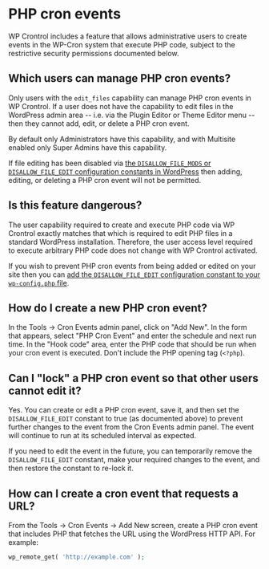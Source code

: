 # PHP cron events

WP Crontrol includes a feature that allows administrative users to create events in the WP-Cron system that execute PHP code, subject to the restrictive security permissions documented below.

## Which users can manage PHP cron events?

Only users with the `edit_files` capability can manage PHP cron events in WP Crontrol. If a user does not have the capability to edit files in the WordPress admin area -- i.e. via the Plugin Editor or Theme Editor menu -- then they cannot add, edit, or delete a PHP cron event.

By default only Administrators have this capability, and with Multisite enabled only Super Admins have this capability.

If file editing has been disabled via [the `DISALLOW_FILE_MODS` or `DISALLOW_FILE_EDIT` configuration constants in WordPress](https://developer.wordpress.org/apis/wp-config-php/#disable-the-plugin-and-theme-file-editor) then adding, editing, or deleting a PHP cron event will not be permitted.

## Is this feature dangerous?

The user capability required to create and execute PHP code via WP Crontrol exactly matches that which is required to edit PHP files in a standard WordPress installation. Therefore, the user access level required to execute arbitrary PHP code does not change with WP Crontrol activated.

If you wish to prevent PHP cron events from being added or edited on your site then you can [add the `DISALLOW_FILE_EDIT` configuration constant to your `wp-config.php` file](https://developer.wordpress.org/apis/wp-config-php/#disable-the-plugin-and-theme-file-editor).

## How do I create a new PHP cron event?

In the Tools → Cron Events admin panel, click on "Add New". In the form that appears, select "PHP Cron Event" and enter the schedule and next run time. In the "Hook code" area, enter the PHP code that should be run when your cron event is executed. Don't include the PHP opening tag (`<?php`).

## Can I "lock" a PHP cron event so that other users cannot edit it?

Yes. You can create or edit a PHP cron event, save it, and then set the `DISALLOW_FILE_EDIT` constant to true (as documented above) to prevent further changes to the event from the Cron Events admin panel. The event will continue to run at its scheduled interval as expected.

If you need to edit the event in the future, you can temporarily remove the `DISALLOW_FILE_EDIT` constant, make your required changes to the event, and then restore the constant to re-lock it.

## How can I create a cron event that requests a URL?

From the Tools → Cron Events → Add New screen, create a PHP cron event that includes PHP that fetches the URL using the WordPress HTTP API. For example:

```php
wp_remote_get( 'http://example.com' );
```
